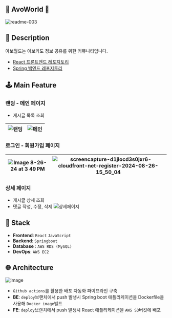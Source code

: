 ## 🥑 AvoWorld 🥑
![readme-003](https://github.com/user-attachments/assets/c2dcfe37-c622-41f0-894f-0714424829e7)

## 📖 Description
아보월드는 아보카도 정보 공유를 위한 커뮤니티입니다.<br />
* [React 프론트엔드 레포지토리](https://github.com/moolmin/avoworld-fe)
* [Spring 백엔드 레포지토리](https://github.com/moolmin/avoworld-be)

## 🕹️ Main Feature
### 랜딩 - 메인 페이지 
* 게시글 목록 조회

 ![랜딩](https://github.com/user-attachments/assets/48a52f16-8b2e-4567-ac14-617b6aede913) |![메인](https://github.com/user-attachments/assets/705ca46f-1abd-4c02-843b-8b9e0cc2bddc)
--- | --- | 


### 로그인 - 회원가입 페이지 
 ![Image 8-26-24 at 3 49 PM](https://github.com/user-attachments/assets/65466ee4-6ff4-4c60-8c85-71beb9df0f79) |![screencapture-d1jlocd3s0jxr6-cloudfront-net-register-2024-08-26-15_50_04](https://github.com/user-attachments/assets/7e349d7f-bad1-4cd7-8be6-deedb3f6f6d5)
--- | --- | 


### 상세 페이지
* 게시글 상세 조회
* 댓글 작성, 수정, 삭제
![상세페이지](https://github.com/user-attachments/assets/33c1e844-ac63-40ac-ba3c-8867f15161e0)

## 🔧 Stack
* **Frontend**: `React` `JavaScript`
* **Backend**: `Springboot`
* **Database** : `AWS RDS (MySQL)`
* **DevOps**: `AWS EC2`

## 🌐 Architecture
![image](https://github.com/user-attachments/assets/f92563a5-a420-4bcc-93bb-488ca6985524)
* `Github actions`를 활용한 배포 자동화 파이프라인 구축
* **BE**: `deploy`브랜치에서 push 발생시 Spring boot 애플리케이션을 Dockerfile을 사용해 `Docker image`빌드
* **FE**: `deploy`브랜치에서 push 발생시 React 애플리케이션을 `AWS S3`버킷에 배포



